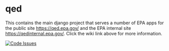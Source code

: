 qed
============
This contains the main django project that serves a number of EPA apps for the public site https://qed.epa.gov/
and the EPA internal site https://qedinternal.epa.gov/. Click the wiki link above for more information.


[![Code Issues](https://www.quantifiedcode.com/api/v1/project/d262843a493543e1ab99323f0d620f9d/badge.svg)](https://www.quantifiedcode.com/app/project/d262843a493543e1ab99323f0d620f9d)
